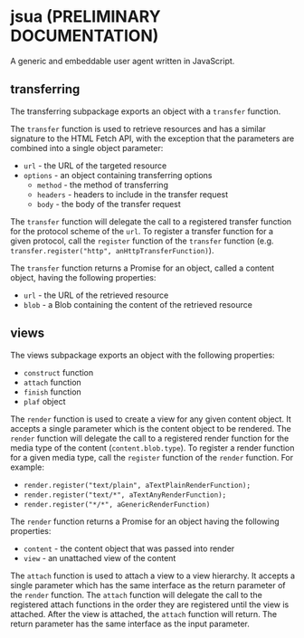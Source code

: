 # jsua (PRELIMINARY DOCUMENTATION)

A generic and embeddable user agent written in JavaScript.

## transferring

The transferring subpackage exports an object with a `transfer` function.

The `transfer` function is used to retrieve resources and has a similar signature to the HTML Fetch API, with the exception that the parameters are combined into a single object parameter:

* `url` - the URL of the targeted resource
* `options` - an object containing transferring options
  * `method` - the method of transferring
  * `headers` - headers to include in the transfer request
  * `body` - the body of the transfer request

The `transfer` function will delegate the call to a registered transfer function for the protocol scheme of the `url`. To register a transfer function for a given protocol, call the `register` function of the `transfer` function (e.g. `transfer.register("http", anHttpTransferFunction)`).

The `transfer` function returns a Promise for an object, called a content object, having the following properties:

* `url` - the URL of the retrieved resource
* `blob` - a Blob containing the content of the retrieved resource

## views

The views subpackage exports an object with the following properties:

* `construct` function
* `attach` function
* `finish` function
* `plaf` object

The `render` function is used to create a view for any given content object. It accepts a single parameter which is the content object to be rendered. The `render` function will delegate the call to a registered render function for the media type of the content (`content.blob.type`). To register a render function for a given media type, call the `register` function of the `render` function. For example:

* `render.register("text/plain", aTextPlainRenderFunction);`
* `render.register("text/*", aTextAnyRenderFunction);`
* `render.register("*/*", aGenericRenderFunction)`

The `render` function returns a Promise for an object having the following properties:

* `content` - the content object that was passed into render
* `view` - an unattached view of the content

The `attach` function is used to attach a view to a view hierarchy. It accepts a single parameter which has the same interface as the return parameter of the `render` function. The `attach` function will delegate the call to the registered attach functions in the order they are registered until the view is attached. After the view is attached, the `attach` function will return. The return parameter has the same interface as the input parameter.

